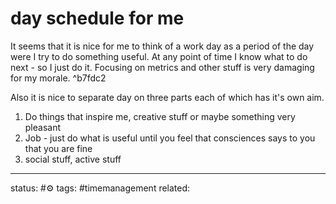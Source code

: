 # day schedule for me

It seems that it is nice for me to think of a work day as a period of the day were I try to do something useful. At any point of time I know what to do next - so I just do it.
Focusing on metrics and other stuff is very damaging for my morale.  ^b7fdc2

Also it is nice to separate day on three parts each of which has it's own aim.


1) Do things that inspire me, creative stuff or maybe something very pleasant 
2) Job - just do what is useful until you feel that consciences says to you that you are fine
3) social stuff, active stuff


---
status: #⚙️ 
tags: #timemanagement 
related: 
